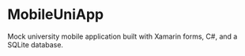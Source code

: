 # MobileUniApp
Mock university mobile application built with Xamarin forms, C#, and a SQLite database.
